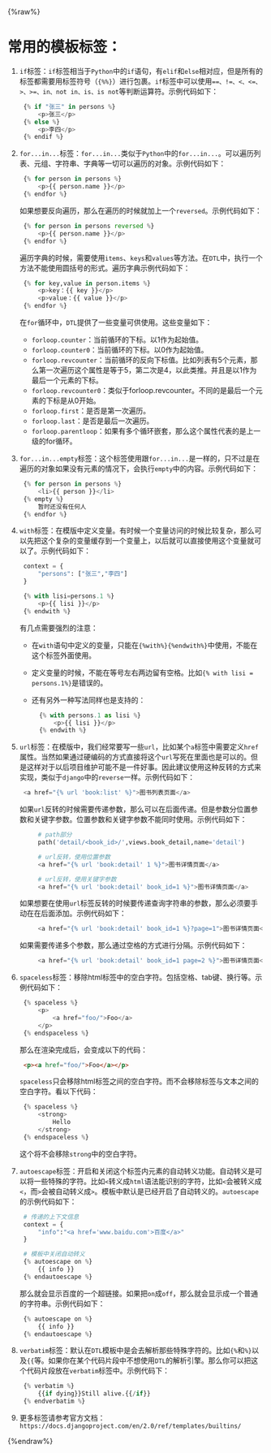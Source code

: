 {%raw%}

# 常用的模板标签：

1. `if`标签：`if`标签相当于`Python`中的`if`语句，有`elif`和`else`相对应，但是所有的标签都需要用标签符号（`{%%}`）进行包裹。`if`标签中可以使用`==、!=、<、<=、>、>=、in、not in、is、is not`等判断运算符。示例代码如下：

   ```python
    {% if "张三" in persons %}
        <p>张三</p>
    {% else %}
        <p>李四</p>
    {% endif %}
   ```

2. `for...in...`标签：`for...in...`类似于`Python`中的`for...in...`。可以遍历列表、元组、字符串、字典等一切可以遍历的对象。示例代码如下：

   ```python
    {% for person in persons %}
        <p>{{ person.name }}</p>
    {% endfor %}
   ```

   如果想要反向遍历，那么在遍历的时候就加上一个`reversed`。示例代码如下：

   ```python
    {% for person in persons reversed %}
        <p>{{ person.name }}</p>
    {% endfor %}
   ```

   遍历字典的时候，需要使用`items`、`keys`和`values`等方法。在`DTL`中，执行一个方法不能使用圆括号的形式。遍历字典示例代码如下：

   ```python
    {% for key,value in person.items %}
        <p>key：{{ key }}</p>
        <p>value：{{ value }}</p>
    {% endfor %}
   ```

   在`for`循环中，`DTL`提供了一些变量可供使用。这些变量如下：

   - `forloop.counter`：当前循环的下标。以1作为起始值。
   - `forloop.counter0`：当前循环的下标。以0作为起始值。
   - `forloop.revcounter`：当前循环的反向下标值。比如列表有5个元素，那么第一次遍历这个属性是等于5，第二次是4，以此类推。并且是以1作为最后一个元素的下标。
   - `forloop.revcounter0`：类似于forloop.revcounter。不同的是最后一个元素的下标是从0开始。
   - `forloop.first`：是否是第一次遍历。
   - `forloop.last`：是否是最后一次遍历。
   - `forloop.parentloop`：如果有多个循环嵌套，那么这个属性代表的是上一级的for循环。

3. `for...in...empty`标签：这个标签使用跟`for...in...`是一样的，只不过是在遍历的对象如果没有元素的情况下，会执行`empty`中的内容。示例代码如下：

   ```python
    {% for person in persons %}
        <li>{{ person }}</li>
    {% empty %}
        暂时还没有任何人
    {% endfor %}
   ```

4. `with`标签：在模版中定义变量。有时候一个变量访问的时候比较复杂，那么可以先把这个复杂的变量缓存到一个变量上，以后就可以直接使用这个变量就可以了。示例代码如下：

   ```python
    context = {
        "persons": ["张三","李四"]
    }
   
    {% with lisi=persons.1 %}
        <p>{{ lisi }}</p>
    {% endwith %}
   ```

   有几点需要强烈的注意：

   - 在`with`语句中定义的变量，只能在`{%with%}{%endwith%}`中使用，不能在这个标签外面使用。

   - 定义变量的时候，不能在等号左右两边留有空格。比如`{% with lisi = persons.1%}`是错误的。

   - 还有另外一种写法同样也是支持的：

     ```python
       {% with persons.1 as lisi %}
           <p>{{ lisi }}</p>
       {% endwith %}
     ```

5. `url`标签：在模版中，我们经常要写一些`url`，比如某个`a`标签中需要定义`href`属性。当然如果通过硬编码的方式直接将这个`url`写死在里面也是可以的。但是这样对于以后项目维护可能不是一件好事。因此建议使用这种反转的方式来实现，类似于`django`中的`reverse`一样。示例代码如下：

   ```python
    <a href="{% url 'book:list' %}">图书列表页面</a>
   ```

   如果`url`反转的时候需要传递参数，那么可以在后面传递。但是参数分位置参数和关键字参数。位置参数和关键字参数不能同时使用。示例代码如下：

   ```python
        # path部分
        path('detail/<book_id>/',views.book_detail,name='detail')
   
        # url反转，使用位置参数
        <a href="{% url 'book:detail' 1 %}">图书详情页面</a>
   
        # url反转，使用关键字参数
        <a href="{% url 'book:detail' book_id=1 %}">图书详情页面</a>
   ```

   如果想要在使用`url`标签反转的时候要传递查询字符串的参数，那么必须要手动在在后面添加。示例代码如下：

   ```python
        <a href="{% url 'book:detail' book_id=1 %}?page=1">图书详情页面</a>
   ```

   如果需要传递多个参数，那么通过空格的方式进行分隔。示例代码如下：

   ```python
        <a href="{% url 'book:detail' book_id=1 page=2 %}">图书详情页面</a>
   ```

6. `spaceless`标签：移除html标签中的空白字符。包括空格、tab键、换行等。示例代码如下：

   ```python
    {% spaceless %}
        <p>
            <a href="foo/">Foo</a>
        </p>
    {% endspaceless %}
   ```

   那么在渲染完成后，会变成以下的代码：

   ```html
    <p><a href="foo/">Foo</a></p>
   ```

   `spaceless`只会移除html标签之间的空白字符。而不会移除标签与文本之间的空白字符。看以下代码：

   ```python
    {% spaceless %}
        <strong>
            Hello
        </strong>
    {% endspaceless %}
   ```

   这个将不会移除`strong`中的空白字符。

7. `autoescape`标签：开启和关闭这个标签内元素的自动转义功能。自动转义是可以将一些特殊的字符。比如`<`转义成`html`语法能识别的字符，比如`<`会被转义成`<`，而`>`会被自动转义成`>`。模板中默认是已经开启了自动转义的。`autoescape`的示例代码如下：

   ```python
    # 传递的上下文信息
    context = {
        "info":"<a href='www.baidu.com'>百度</a>"
    }
   
    # 模板中关闭自动转义
    {% autoescape on %}
        {{ info }}
    {% endautoescape %}
   ```

   那么就会显示百度的一个超链接。如果把`on`成`off`，那么就会显示成一个普通的字符串。示例代码如下：

   ```python
    {% autoescape on %}
        {{ info }}
    {% endautoescape %}
   ```

8. `verbatim`标签：默认在`DTL`模板中是会去解析那些特殊字符的。比如`{%`和`%}`以及`{{`等。如果你在某个代码片段中不想使用`DTL`的解析引擎。那么你可以把这个代码片段放在`verbatim`标签中。示例代码下：

   ```python
    {% verbatim %}
        {{if dying}}Still alive.{{/if}}
    {% endverbatim %}
   ```

9. 更多标签请参考官方文档：`https://docs.djangoproject.com/en/2.0/ref/templates/builtins/`

{%endraw%}